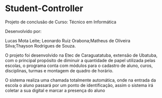 # Student-Controller
Projeto de conclusão de Curso: Técnico em Informática

Desenvolvido por:

Lucas Mota Leite;
Leonardo Ruiz Orabona;Matheus de Oliveira Silva;Thayson Rodrigues de Souza.

O projeto foi desenvolvido na Etec de Caraguatatuba, extensão de Ubatuba, com o principal propósito de diminuir a quantidade de papel utilizada pelas escolas, o programa conta com módulos para o cadastro de aluno, curos, disciplinas, turmas e montagem de quadro de horário.

O sistema realiza uma chamada totalmente automática, onde na entrada da escola o aluno passará por um ponto de identificação, assim o sistema irá coletar a sua digital e marcar a presença do aluno

